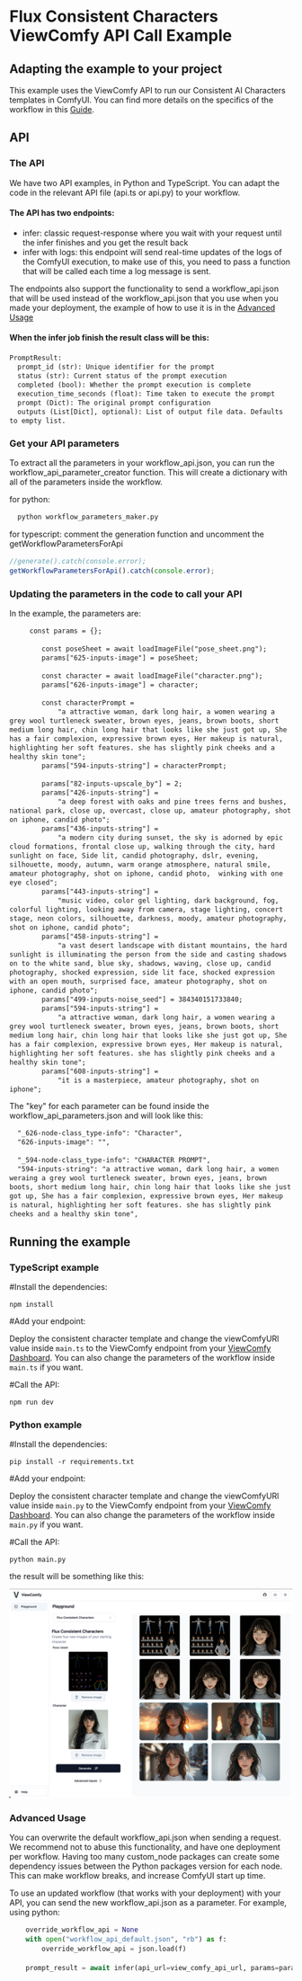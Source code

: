 # Flux Consistent Characters ViewComfy API Call Example

## Adapting the example to your project

This example uses the ViewComfy API to run our Consistent AI Characters templates in ComfyUI.
You can find more details on the specifics of the workflow in this [Guide](https://www.viewcomfy.com/blog/consistent-ai-characters-with-flux-and-comfyui "Consistent AI Characters using Flux in ComfyUI").

## API

### The API

We have two API examples, in Python and TypeScript. You can adapt the code in the relevant API file (api.ts or api.py) to your workflow.

#### The API has two endpoints:

-   infer: classic request-response where you wait with your request until the infer finishes and you get the result back
-   infer with logs: this endpoint will send real-time updates of the logs of the ComfyUI execution, to make use of this, you need to pass
    a function that will be called each time a log message is sent.

The endpoints also support the functionality to send a workflow_api.json that will be used instead of the workflow_api.json that you
use when you made your deployment, the example of how to use it is in the [Advanced Usage](#advanced-usage)

#### When the infer job finish the result class will be this:

```
PromptResult:
  prompt_id (str): Unique identifier for the prompt
  status (str): Current status of the prompt execution
  completed (bool): Whether the prompt execution is complete
  execution_time_seconds (float): Time taken to execute the prompt
  prompt (Dict): The original prompt configuration
  outputs (List[Dict], optional): List of output file data. Defaults to empty list.
```

### Get your API parameters

To extract all the parameters in your workflow_api.json, you can run the workflow_api_parameter_creator function. This will create a dictionary with all of the parameters inside the workflow.

for python:

```python
  python workflow_parameters_maker.py
```

for typescript: comment the generation function and uncomment the getWorkflowParametersForApi

```typescript
//generate().catch(console.error);
getWorkflowParametersForApi().catch(console.error);
```

### Updating the parameters in the code to call your API

In the example, the parameters are:

```
     const params = {};

        const poseSheet = await loadImageFile("pose_sheet.png");
        params["625-inputs-image"] = poseSheet;

        const character = await loadImageFile("character.png");
        params["626-inputs-image"] = character;

        const characterPrompt =
            "a attractive woman, dark long hair, a women wearing a grey wool turtleneck sweater, brown eyes, jeans, brown boots, short medium long hair, chin long hair that looks like she just got up, She has a fair complexion, expressive brown eyes, Her makeup is natural, highlighting her soft features. she has slightly pink cheeks and a healthy skin tone";
        params["594-inputs-string"] = characterPrompt;

        params["82-inputs-upscale_by"] = 2;
        params["426-inputs-string"] =
            "a deep forest with oaks and pine trees ferns and bushes, national park, close up, overcast, close up, amateur photography, shot on iphone, candid photo";
        params["436-inputs-string"] =
            "a modern city during sunset, the sky is adorned by epic cloud formations, frontal close up, walking through the city, hard sunlight on face, Side lit, candid photography, dslr, evening, silhouette, moody, autumn, warm orange atmosphere, natural smile, amateur photography, shot on iphone, candid photo,  winking with one eye closed";
        params["443-inputs-string"] =
            "music video, color gel lighting, dark background, fog, colorful lighting, looking away from camera, stage lighting, concert stage, neon colors, silhouette, darkness, moody, amateur photography, shot on iphone, candid photo";
        params["458-inputs-string"] =
            "a vast desert landscape with distant mountains, the hard sunlight is illuminating the person from the side and casting shadows on to the white sand, blue sky, shadows, waving, close up, candid photography, shocked expression, side lit face, shocked expression with an open mouth, surprised face, amateur photography, shot on iphone, candid photo";
        params["499-inputs-noise_seed"] = 384340151733840;
        params["594-inputs-string"] =
            "a attractive woman, dark long hair, a women wearing a grey wool turtleneck sweater, brown eyes, jeans, brown boots, short medium long hair, chin long hair that looks like she just got up, She has a fair complexion, expressive brown eyes, Her makeup is natural, highlighting her soft features. she has slightly pink cheeks and a healthy skin tone";
        params["608-inputs-string"] =
            "it is a masterpiece, amateur photography, shot on iphone";

```

The "key" for each parameter can be found inside the workflow_api_parameters.json and will look like this:

```
  "_626-node-class_type-info": "Character",
  "626-inputs-image": "",

  "_594-node-class_type-info": "CHARACTER PROMPT",
  "594-inputs-string": "a attractive woman, dark long hair, a women weraing a grey wool turtleneck sweater, brown eyes, jeans, brown boots, short medium long hair, chin long hair that looks like she just got up, She has a fair complexion, expressive brown eyes, Her makeup is natural, highlighting her soft features. she has slightly pink cheeks and a healthy skin tone",

```

## Running the example

### TypeScript example

#Install the dependencies:

```
npm install
```

#Add your endpoint:

Deploy the consistent character template and change the viewComfyURl value inside `main.ts` to the ViewComfy endpoint from your [ViewComfy Dashboard](https://app.viewcomfy.com). You can also change the parameters of the workflow inside `main.ts` if you want.

#Call the API:

```
npm run dev
```

### Python example

#Install the dependencies:

```
pip install -r requirements.txt
```

#Add your endpoint:

Deploy the consistent character template and change the viewComfyURl value inside `main.py` to the ViewComfy endpoint from your [ViewComfy Dashboard](https://app.viewcomfy.com). You can also change the parameters of the workflow inside `main.py` if you want.

#Call the API:

```
python main.py
```

the result will be something like this:

![flux consistent characters result](https://raw.githubusercontent.com/ViewComfy/cloud-public/main/workflows/flux-consistent-characters/flux_consistent_characters_result.png "flux consistent characters result")

<a id="advanced-usage"></a>

### Advanced Usage

You can overwrite the default workflow_api.json when sending a request. We recommend not to abuse this functionality, and have one deployment
per workflow. Having too many custom_node packages can create some dependency issues between the Python packages version for each node. This can make workflow breaks, and increase ComfyUI start up time.

To use an updated workflow (that works with your deployment) with your API, you can send the new workflow_api.json as a parameter. For example, using python: 

```python
    override_workflow_api = None
    with open("workflow_api_default.json", "rb") as f:
        override_workflow_api = json.load(f)

    prompt_result = await infer(api_url=view_comfy_api_url, params=params, override_workflow_api=override_workflow_api)

```
